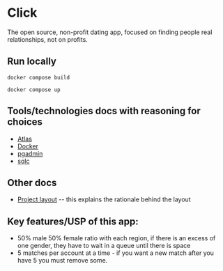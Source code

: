 # Click
The open source, non-profit dating app, focused on finding people real relationships, not on profits.

## Run locally
```docker compose build```

```docker compose up```

## Tools/technologies docs with reasoning for choices
- [Atlas](./docs/atlas.md)
- [Docker](./docs/docker.md)
- [pgadmin](./docs/pgadmin.md)
- [sqlc](./docs/sqlc.md)

## Other docs
- [Project layout](./docs/layout.md) -- this explains the rationale behind the layout

## Key features/USP of this app:
- 50% male 50% female ratio with each region, if there is an excess of one gender, they have to wait in a queue until there is space
- 5 matches per account at a time - if you want a new match after you have 5 you must remove some.